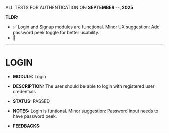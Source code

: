 ALL TESTS FOR AUTHENTICATION ON **SEPTEMBER --, 2025**

**TLDR:**

- ✅ Login and Signup modules are functional. Minor UX suggestion: Add password peek toggle for better usability.
- 🚧 

---

# LOGIN

- **MODULE:** Login
- **DESCRIPTION:** The user should be able to login with registered user credentials

- **STATUS:** PASSED
- **NOTES:** Login is funtional. Minor suggestion: Password input needs to have password peek.
- **FEEDBACKS:** 
